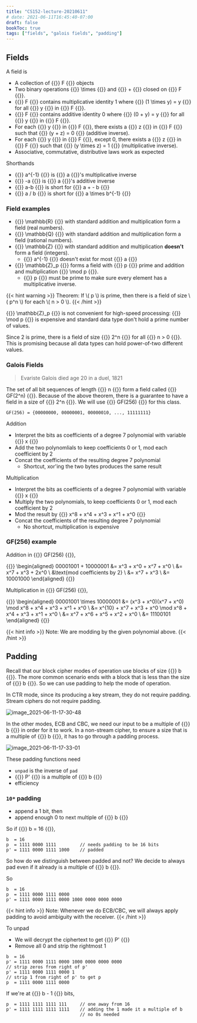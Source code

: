 ```yaml
---
title: "CS152-lecture-20210611"
# date: 2021-06-11T16:45:40-07:00
draft: false
bookToc: true
tags: ["fields", "galois fields", "padding"]
---
```


## Fields

A field is

- A collection of {{<k>}} F {{</k>}} objects
- Two binary operations {{<k>}} \times {{</k>}} and {{<k>}} + {{</k>}} closed on {{<k>}} F {{</k>}}.
- {{<k>}} F {{</k>}} contains multiplicative identity 1 where {{<k>}} (1 \times y) = y {{</k>}} for all {{<k>}} y {{</k>}} in {{<k>}} F {{</k>}}.
- {{<k>}} F {{</k>}} contains additive identity 0 where {{<k>}} (0 + y) = y {{</k>}} for all {{<k>}} y {{</k>}} in {{<k>}} F {{</k>}}.
- For each {{<k>}} y {{</k>}} in {{<k>}} F {{</k>}}, there exists a {{<k>}} z {{</k>}} in {{<k>}} F {{</k>}} 
such that {{<k>}} (y + z) = 0 {{</k>}} (additive inverse).
- For each {{<k>}} y {{</k>}} in {{<k>}} F {{</k>}}, except 0, there exists a {{<k>}} z {{</k>}} in {{<k>}} F {{</k>}} such
that {{<k>}} (y \times z) = 1 {{</k>}} (multiplicative inverse).
- Associative, commutative, distributive laws work as expected

Shorthands

- {{<k>}} a^{-1} {{</k>}} is {{<k>}} a {{</k>}}'s multiplicative inverse
- {{<k>}} -a {{</k>}} is {{<k>}} a {{</k>}}'s additive inverse
- {{<k>}} a-b {{</k>}} is short for {{<k>}} a + - b {{</k>}}
- {{<k>}} a / b {{</k>}} is short for {{<k>}} a \times b^{-1} {{</k>}}

### Field examples

- {{<k>}} \mathbb{R}  {{</k>}} with standard addition and multiplication form a field (real numbers).
- {{<k>}} \mathbb{Q}  {{</k>}} with standard addition and multiplication form a field (rational numbers).
- {{<k>}} \mathbb{Z}  {{</k>}} with standard addition and multiplication **doesn't** form a field
(integers). 
    - {{<k>}} a^{-1} {{</k>}} doesn't exist for most {{<k>}} a {{</k>}}
- {{<k>}} \mathbb{Z}_p  {{</k>}} forms a field with {{<k>}} p {{</k>}} prime and addition and multiplication {{<k>}} \mod p {{</k>}}.
    - {{<k>}} p {{</k>}} must be prime to make sure every element has a multiplicative inverse.

{{< hint warning >}}
Theorem:
If \\( p \\) is prime, then there is a field of size \\( p^n \\) for each \\( n > 0 \\).
{{< /hint >}}

{{<k>}} \mathbb{Z}_p  {{</k>}} is not convenient for high-speed processing: {{<k>}} \mod p {{</k>}} is expensive and standard data type don't hold a prime number of values.

Since 2 is prime, there is a field of size {{<k>}} 2^n {{</k>}} for all {{<k>}} n > 0 {{</k>}}.
This is promising because all data types can hold power-of-two different values.

### Galois Fields

> Evariste Galois died age 20 in a duel, 1821

The set of all bit sequences of length {{<k>}} n {{</k>}} form a field called {{<k>}} GF(2^n) {{</k>}}.
Because of the above theorem, there is a guarantee to have a field in a size of {{<k>}} 2^n {{</k>}}.
We will use {{<k>}} GF(256) {{</k>}} for this class.

```
GF(256) = {00000000, 00000001, 00000010, ..., 11111111}
```

Addition

- Interpret the bits as coefficients of a degree 7 polynomial with variable {{<k>}} x {{</k>}}
- Add the two polynomlials to keep coefficients 0 or 1, mod each coefficient by 2
- Concat the coefficients of the resulting degree 7 polynomial
    - Shortcut, xor'ing the two bytes produces the same result

Multiplication

- Interpret the bits as coefficients of a degree 7 polynomial with variable {{<k>}} x {{</k>}}
- Multiply the two polynomials, to keep coefficients 0 or 1, mod each coefficient by 2
- Mod the result by {{<k>}} x^8 + x^4 + x^3 + x^1 + x^0 {{</k>}}
- Concat the coefficients of the resulting degree 7 polynomial
    - No shortcut, multiplication is expensive

### GF(256) example

Addition in {{<k>}} GF(256) {{</k>}},

{{<k display>}}
\begin{aligned}
    00001001 + 10000001 &= x^3 + x^0 + x^7 + x^0 \\
    &= x^7 + x^3 + 2x^0 \\
    &\text{mod coefficients by 2} \\
    &= x^7 + x^3 \\
    &= 10001000
\end{aligned}
{{</k>}}

Multiplication in {{<k>}} GF(256) {{</k>}},

{{<k display>}}
\begin{aligned}
    00001001 \times 10000001 &= (x^3 + x^0)(x^7 + x^0) \mod x^8 + x^4 + x^3 + x^1 + x^0 \\
    &= x^{10} + x^7 + x^3 + x^0  \mod x^8 + x^4 + x^3 + x^1 + x^0 \\
    &= x^7 + x^6 + x^5 + x^2 + x^0 \\
    &= 11100101
\end{aligned}
{{</k>}}

{{< hint info >}}
Note: We are modding by the given polynomial above.
{{< /hint >}}

## Padding

Recall that our block cipher modes of operation use blocks of size {{<k>}} b {{</k>}}.
The more common scenario ends with a block that is less than the size of {{<k>}} b {{</k>}}.
So we can use padding to help the mode of operation.

In CTR mode, since its producing a key stream, they do not require padding.
Stream ciphers do not require padding.

![image_2021-06-11-17-30-48](/notes/image_2021-06-11-17-30-48.png)

In the other modes, ECB and CBC, we need our input to be a multiple of {{<k>}} b {{</k>}} in order for it to work.
In a non-stream cipher, to ensure a size that is a multiple of {{<k>}} b {{</k>}}, it has to go through a padding process.

![image_2021-06-11-17-33-01](/notes/image_2021-06-11-17-33-01.png)

These padding functions need

- `unpad` is the inverse of `pad`
- {{<k>}} P' {{</k>}} is a multiple of {{<k>}} b {{</k>}}
- efficiency 

### `10*` padding

- append a 1 bit, then
- append enough 0 to next multiple of {{<k>}} b {{</k>}}

So if {{<k>}} b = 16 {{</k>}}, 

```
b  = 16
p  = 1111 0000 1111         // needs padding to be 16 bits
p' = 1111 0000 1111 1000    // padded
```

So how do we distinguish between padded and not? 
We decide to always pad even if it already is a multiple of {{<k>}} b {{</k>}}.

So

```
b  = 16
p  = 1111 0000 1111 0000
p' = 1111 0000 1111 0000 1000 0000 0000 0000
```

{{< hint info >}}
Note: Whenever we do ECB/CBC, we will always apply padding to avoid ambiguity with the receiver.
{{< /hint >}}

To unpad

- We will decrypt the ciphertext to get {{<k>}} P' {{</k>}}
- Remove all 0 and strip the rightmost 1

```
b  = 16
p' = 1111 0000 1111 0000 1000 0000 0000 0000
// strip zeros from right of p'
p' = 1111 0000 1111 0000 1
// strip 1 from right of p' to get p
p  = 1111 0000 1111 0000
```

If we're at {{<k>}} b - 1 {{</k>}} bits,

```
p  = 1111 1111 1111 111     // one away from 16
p' = 1111 1111 1111 1111    // adding the 1 made it a multiple of b
                            // no 0s needed
```


